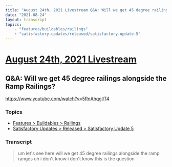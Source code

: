 ```yaml
---
title: "August 24th, 2021 Livestream Q&A: Will we get 45 degree railings alongside the Ramp Railings?"
date: "2021-08-24"
layout: transcript
topics:
    - "features/buildables/railings"
    - "satisfactory-updates/released/satisfactory-update-5"
---
```

# [August 24th, 2021 Livestream](../2021-08-24.md)
## Q&A: Will we get 45 degree railings alongside the Ramp Railings?
https://www.youtube.com/watch?v=5RnAhqgllT4

### Topics
* [Features > Buildables > Railings](../topics/features/buildables/railings.md)
* [Satisfactory Updates > Released > Satisfactory Update 5](../topics/satisfactory-updates/released/satisfactory-update-5.md)

### Transcript

> um let's see here will we get 45 degree railings alongside the ramp ranges uh i don't know i don't know this is the question
